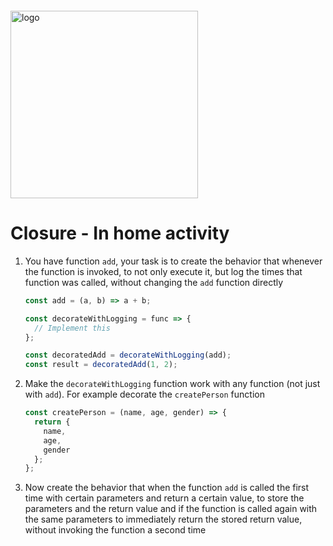 <img src="https://webassets.telerikacademy.com/images/default-source/logos/telerik-academy.svg)" alt="logo" width="300px" style="margin-top: 20px;"/>

# Closure - In home activity

1. You have function `add`, your task is to create the behavior that whenever the function is invoked, to not only execute it, but log the times that function was called, without changing the `add` function directly

   ```js
   const add = (a, b) => a + b;

   const decorateWithLogging = func => {
     // Implement this
   };

   const decoratedAdd = decorateWithLogging(add);
   const result = decoratedAdd(1, 2);
   ```

1. Make the `decorateWithLogging` function work with any function (not just with `add`). For example decorate the `createPerson` function

   ```js
   const createPerson = (name, age, gender) => {
     return {
       name,
       age,
       gender
     };
   };
   ```

1. Now create the behavior that when the function `add` is called the first time with certain parameters and return a certain value, to store the parameters and the return value and if the function is called again with the same parameters to immediately return the stored return value, without invoking the function a second time
